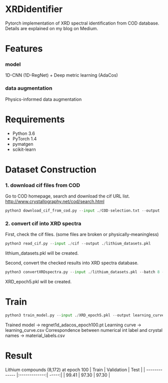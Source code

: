 # XRDidentifier
Pytorch implementation of XRD spectral identification from COD database. <br>
Details are explained on my blog on Medium.

# Features
### model
1D-CNN (1D-RegNet) + Deep metric learning (AdaCos)
### data augmentation
Physics-informed data augmentation

# Requirements
- Python 3.6
- PyTorch 1.4
- pymatgen
- scikit-learn

# Dataset Construction
### 1. download cif files from COD
Go to COD homepage, search and download the cif URL list.
http://www.crystallography.net/cod/search.html
```python
python3 download_cif_from_cod.py --input ./COD-selection.txt --output ./cif
```

### 2. convert cif into XRD spectra
First, check the cif files. (some files are broken or physically-meaningless)
```python
python3 read_cif.py --input ./cif --output ./lithium_datasets.pkl
```
lithium_datasets.pkl will be created.

Second, convert the checked results into XRD spectra database.
```python
python3 convertXRDspectra.py --input ./lithium_datasets.pkl --batch 8 --n_aug 5
```
XRD_epoch5.pkl will be created.

# Train
```python
python3 train_model.py --input ./XRD_epoch5.pkl --output learning_curve.csv --batch 16 --n_epoch 100
```
Trained model -> regnet1d_adacos_epoch100.pt
Learning curve -> learning_curve.csv
Correspondence between numerical int label and crystal names -> material_labels.csv

# Result
Lithium compounds (8,172) at epoch 100
| Train         | Validation    | Test  |
| ------------- |:-------------:| -----:|
| 99.41         | 97.30         | 97.30 |
